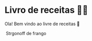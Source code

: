 # Livro de receitas :man_cook: 



Ola! Bem vindo ao livre de receitas :wave:

​	Strgonoff de frango





​	

